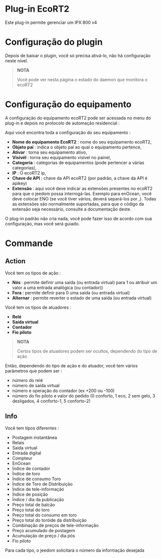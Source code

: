# Plug-in EcoRT2

Este plug-in permite gerenciar um IPX 800 v4

# Configuração do plugin

Depois de baixar o plugin, você só precisa ativá-lo, não há configuração neste nível.

> **NOTA**
>
> Você pode ver nesta página o estado do daemon que monitora o ecoRT2

# Configuração do equipamento

A configuração do equipamento ecoRT2 pode ser acessada no menu do plug-in e depois no protocolo de automação residencial :

Aqui você encontra toda a configuração do seu equipamento :

-   **Nome do equipamento EcoRT2** : nome do seu equipamento ecoRT2,
-   **Objeto pai** : indica o objeto pai ao qual o equipamento pertence,
-   **Ativar** : torna seu equipamento ativo,
-   **Visivél** : torna seu equipamento visível no painel,
-   **Categoria** : categorias de equipamentos (pode pertencer a várias categorias),
-   **IP** : O ecoRT2 ip,
-   **Chave de API** : chave da API ecoRT2 (por padrão, a chave da API é apikey)
-   **Extensão** : aqui você deve indicar as extensões presentes no ecoRT2 para que o jeedom possa interrogá-las. Exemplo para enOcean, você deve colocar ENO (se você tiver vários, deverá separá-los por ,). Todas as extensões são normalmente suportadas, para que o código da extensão seja necessário, consulte a documentação deste.

O plug-in padrão não cria nada, você pode fazer isso de acordo com sua configuração, mas você será guiado.

# Commande

## Action

Você tem os tipos de ação :

-   **Nós** : permite definir uma saída (ou entrada virtual) para 1 ou atribuir um valor a uma entrada analógica (ou contador))
-   **Fora** : permite definir para 0 uma saída (ou entrada virtual)
-   **Alternar** : permite reverter o estado de uma saída (ou entrada virtual)

Você tem os tipos de atuadores :

-   **Relé**
-   **Saída virtual**
-   **Contador**
-   **Fio piloto**

> **NOTA**
>
> Certos tipos de atuadores podem ser ocultos, dependendo do tipo de ação

Então, dependendo do tipo de ação e do atuador, você tem vários parâmetros que podem ser :

-   número do relé
-   número de saída virtual
-   número e operação do contador (ex +200 ou -100)
-   número do fio piloto e valor do pedido (0 conforto, 1 eco, 2 sem gelo, 3 desligados, 4 conforto-1, 5 conforto-2)

## Info

Você tem tipos diferentes :

-   Postagem instantânea
-   Relais
-   Saída virtual
-   Entrada digital
-   Compteur
-   EnOcean
-   Índice de contador
-   Índice de toro
-   Índice de consumo Toro
-   Índice de Toro de Distribuição
-   Índice de tele-informação
-   Índice de posição
-   Índice / dia da publicação
-   Preço total de balcão
-   Preço total do toro
-   Preço total do consumo em toro
-   Preço total do toróide da distribuição
-   Combinação de preços de tele-informação
-   Preço acumulado de postagem
-   Acumulação de preço / dia pós
-   Fio piloto

Para cada tipo, o jeedom solicitará o número da informação desejada
